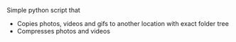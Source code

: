 Simple python script that 
- Copies photos, videos and gifs to another location with exact folder tree
- Compresses photos and videos
